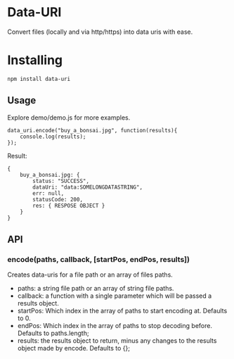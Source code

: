 # Data-URI

Convert files (locally and via http/https) into data uris with ease.

# Installing

	npm install data-uri

## Usage

Explore demo/demo.js for more examples.

	data_uri.encode("buy_a_bonsai.jpg", function(results){
		console.log(results);
	});

Result:

	{
		buy_a_bonsai.jpg: {
			status: "SUCCESS",
			dataUri: "data:SOMELONGDATASTRING",
			err: null,
			statusCode: 200,
			res: { RESPOSE OBJECT }
		}
	}


## API

### encode(paths, callback, [startPos, endPos, results])

Creates data-uris for a file path or an array of files paths.

* paths: a string file path or an array of string file paths.
* callback: a function with a single parameter which will be passed a results object.
* startPos: Which index in the array of paths to start encoding at. Defaults to 0.
* endPos: Which index in the array of paths to stop decoding before. Defaults to paths.length;
* results: the results object to return, minus any changes to the results object made by encode. Defaults to {};
